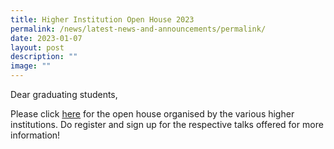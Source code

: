 ```yaml
---
title: Higher Institution Open House 2023
permalink: /news/latest-news-and-announcements/permalink/
date: 2023-01-07
layout: post
description: ""
image: ""
---
```

<p>Dear graduating students,</p>
<p>Please click <a href="https://drive.google.com/file/d/1hVr88YOh6EYc4Puzwk5XscIwNzAEpWe6/view">here</a> for the open house organised by the various higher institutions. Do register and sign up for the respective talks offered for more information!</p>